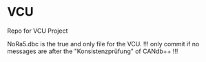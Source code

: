 # VCU
Repo for VCU Project

NoRa5.dbc is the true and only file for the VCU. 
!!! only commit if no messages are after the "Konsistenzprüfung" of CANdb++ !!!
